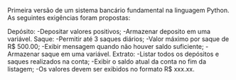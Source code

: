 Primeira versão de um sistema bancário fundamental na linguagem Python. As seguintes exigências foram propostas:

Depósito:
    -Depositar valores positivos;
    -Armazenar deposito em uma variável.
Saque:
    -Permitir até 3 saques diários;
    -Valor máximo por saque de R$ 500.00;
    -Exibir mensagem quando não houver saldo suficiente;
    -Armazenar saque em uma variável.
Extrato:
    -Listar todos os depósitos e saques realizados na conta;
    -Exibir o saldo atual da conta no fim da listagem;
    -Os valores devem ser exibidos no formato R$ xxx.xx.

